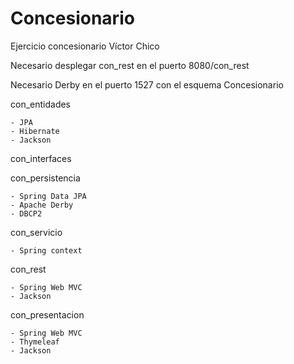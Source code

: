 # Concesionario
Ejercicio concesionario Víctor Chico

Necesario desplegar con_rest en el puerto 8080/con_rest

Necesario Derby en el puerto 1527 con el esquema Concesionario




con_entidades

    - JPA
    - Hibernate
    - Jackson
    
con_interfaces


con_persistencia

    - Spring Data JPA
    - Apache Derby
    - DBCP2
    
    
con_servicio

    - Spring context
    
    
con_rest

    - Spring Web MVC
    - Jackson
    
    
con_presentacion

    - Spring Web MVC
    - Thymeleaf
    - Jackson
